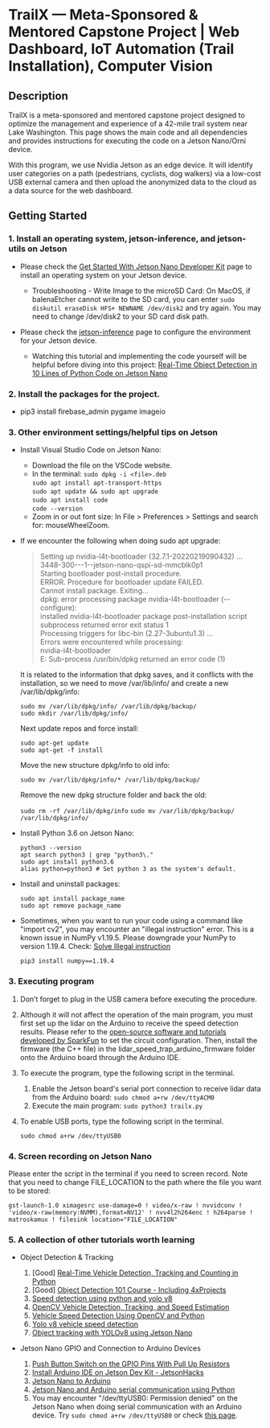 # TrailX — Meta-Sponsored & Mentored Capstone Project | Web Dashboard, IoT Automation (Trail Installation), Computer Vision

## Description

TrailX is a meta-sponsored and mentored capstone project designed to optimize the management and experience of a 42-mile trail system near Lake Washington. This page shows the main code and all dependencies and provides instructions for executing the code on a Jetson Nano/Orni device.

With this program, we use Nvidia Jetson as an edge device. It will identify user categories on a path (pedestrians, cyclists, dog walkers) via a low-cost USB external camera and then upload the anonymized data to the cloud as a data source for the web dashboard.

## Getting Started

### 1. Install an operating system, jetson-inference, and jetson-utils on Jetson

- Please check the [Get Started With Jetson Nano Developer Kit](https://developer.nvidia.com/embedded/learn/get-started-jetson-nano-devkit) page to install an operating system on your Jetson device.

  - Troubleshooting - Write Image to the microSD Card: On MacOS, if balenaEtcher cannot write to the SD card, you can enter `sudo diskutil eraseDisk HFS+ NEWNAME /dev/disk2` and try again. You may need to change /dev/disk2 to your SD card disk path.

- Please check the [jetson-inference](https://github.com/dusty-nv/jetson-inference/blob/master/docs/building-repo-2.md) page to configure the environment for your Jetson device.
  
  - Watching this tutorial and implementing the code yourself will be helpful before diving into this project: [Real-Time Object Detection in 10 Lines of Python Code on Jetson Nano](https://www.youtube.com/watch?v=bcM5AQSAzUY)

### 2. Install the packages for the project.

- pip3 install firebase_admin pygame imageio

### 3. Other environment settings/helpful tips on Jetson

- Install Visual Studio Code on Jetson Nano:
  - Download the file on the VSCode website.
  - In the terminal:
    `sudo dpkg -i <file>.deb`  
    `sudo apt install apt-transport-https`  
    `sudo apt update && sudo apt upgrade`  
    `sudo apt install code`  
    `code --version`  
  - Zoom in or out font size: In File > Preferences > Settings and search for: mouseWheelZoom.

- If we encounter the following when doing sudo apt upgrade:
  > Setting up nvidia-l4t-bootloader (32.7.1-20220219090432) ...  
    3448-300---1--jetson-nano-qspi-sd-mmcblk0p1  
    Starting bootloader post-install procedure.  
    ERROR. Procedure for bootloader update FAILED.  
    Cannot install package. Exiting...  
    dpkg: error processing package nvidia-l4t-bootloader (--configure):  
    installed nvidia-l4t-bootloader package post-installation script subprocess returned error exit status 1  
    Processing triggers for libc-bin (2.27-3ubuntu1.3) ...  
    Errors were encountered while processing:  
   nvidia-l4t-bootloader  
    E: Sub-process /usr/bin/dpkg returned an error code (1)  

  It is related to the information that dpkg saves, and it conflicts with the installation, so we need to move /var/lib/info/ and create a new /var/lib/dpkg/info:

  `sudo mv /var/lib/dpkg/info/ /var/lib/dpkg/backup/`  
  `sudo mkdir /var/lib/dpkg/info/`

  Next update repos and force install:

  `sudo apt-get update`  
  `sudo apt-get -f install`  
  
  Move the new structure dpkg/info to old info:

  `sudo mv /var/lib/dpkg/info/* /var/lib/dpkg/backup/`  

  Remove the new dpkg structure folder and back the old:

  `sudo rm -rf /var/lib/dpkg/info`
  `sudo mv /var/lib/dpkg/backup/ /var/lib/dpkg/info/`

- Install Python 3.6 on Jetson Nano:
  
  `python3 --version`  
  `apt search python3 | grep "python3\."`  
  `sudo apt install python3.6`  
  `alias python=python3 # Set python 3 as the system's default.`  

- Install and uninstall packages:

  `sudo apt install package_name`  
  `sudo apt remove package_name`  

- Sometimes, when you want to run your code using a command like "import cv2", you may encounter an "illegal instruction" error. This is a known issue in NumPy v1.19.5. Please downgrade your NumPy to version 1.19.4. Check: [Solve Illegal instruction](https://forums.developer.nvidia.com/t/sudo-python-illegal-instruction/198978/4)

  `pip3 install numpy==1.19.4`

### 3. Executing program

1. Don’t forget to plug in the USB camera before executing the procedure.

2. Although it will not affect the operation of the main program, you must first set up the lidar on the Arduino to receive the speed detection results. Please refer to the [open-source software and tutorials developed by SparkFun](https://github.com/sparkfun/Speed_Trap?tab=readme-ov-file) to set the circuit configuration. Then, install the firmware (the C++ file) in the lidar_speed_trap_arduino_firmware folder onto the Arduino board through the Arduino IDE.

3. To execute the program, type the following script in the terminal.

    1. Enable the Jetson board's serial port connection to receive lidar data from the Arduino board: `sudo chmod a+rw /dev/ttyACM0`
    2. Execute the main program: `sudo python3 trailx.py`

4. To enable USB ports, type the following script in the terminal.

    `sudo chmod a+rw /dev/ttyUSB0`

### 4. Screen recording on Jetson Nano

Please enter the script in the terminal if you need to screen record. Note that you need to change FILE_LOCATION to the path where the file you want to be stored:

`gst-launch-1.0 ximagesrc use-damage=0 ! video/x-raw ! nvvidconv ! 'video/x-raw(memory:NVMM),format=NV12' ! nvv4l2h264enc ! h264parse ! matroskamux ! filesink location="FILE_LOCATION"`

### 5. A collection of other tutorials worth learning

- Object Detection & Tracking

  1. [Good] [Real-Time Vehicle Detection, Tracking and Counting in Python](https://thepythoncode.com/article/real-time-vehicle-tracking-and-counting-with-yolov8-opencv)
  2. [Good] [Object Detection 101 Course - Including 4xProjects](https://www.youtube.com/watch?v=WgPbbWmnXJ8)
  3. [Speed detection using python and yolo v8](https://devpost.com/software/speed-detection-using-python-and-yolo-v8)
  4. [OpenCV Vehicle Detection, Tracking, and Speed Estimation](https://pyimagesearch.com/2019/12/02/opencv-vehicle-detection-tracking-and-speed-estimation/)
  5. [Vehicle Speed Detection Using OpenCV and Python](https://www.youtube.com/watch?v=8FW-OB4eFC0)
  6. [Yolo v8 vehicle speed detection](https://www.youtube.com/watch?v=fHf9aPkpuoY)
  7. [Object tracking with YOLOv8 using Jetson Nano](https://www.youtube.com/watch?v=joAZEUbZZy8)

- Jetson Nano GPIO and Connection to Arduino Devices

  1. [Push Button Switch on the GPIO Pins With Pull Up Resistors](https://www.youtube.com/watch?v=ehzrPl5cNCc)
  2. [Install Arduino IDE on Jetson Dev Kit - JetsonHacks](https://jetsonhacks.com/2019/10/04/install-arduino-ide-on-jetson-dev-kit/)
  3. [Jetson Nano to Arduino](https://www.youtube.com/watch?v=pE0uHqLqDj8)
  4. [Jetson Nano and Arduino serial communication using Python](https://www.youtube.com/watch?v=405mZ5o4K-w)
  5. You may encounter "/dev/ttyUSB0: Permission denied" on the Jetson Nano when doing serial communication with an Arduino device. Try `sudo chmod a+rw /dev/ttyUSB0` or check [this page](https://github.com/esp8266/source-code-examples/issues/26).
